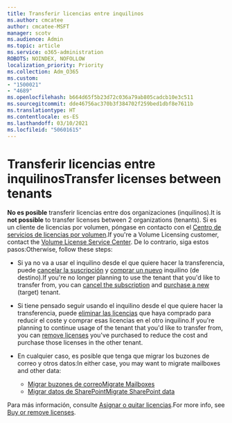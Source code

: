 ```yaml
---
title: Transferir licencias entre inquilinos
ms.author: cmcatee
author: cmcatee-MSFT
manager: scotv
ms.audience: Admin
ms.topic: article
ms.service: o365-administration
ROBOTS: NOINDEX, NOFOLLOW
localization_priority: Priority
ms.collection: Adm_O365
ms.custom:
- "1500021"
- "4689"
ms.openlocfilehash: b664d65f5b23d72c036a79ab805cadcb10e3c511
ms.sourcegitcommit: dde46756ac370b3f384702f259bed1dbf8e7611b
ms.translationtype: HT
ms.contentlocale: es-ES
ms.lasthandoff: 03/10/2021
ms.locfileid: "50601615"
---
```

# <a name="transfer-licenses-between-tenants"></a><span data-ttu-id="7bcd1-102">Transferir licencias entre inquilinos</span><span class="sxs-lookup"><span data-stu-id="7bcd1-102">Transfer licenses between tenants</span></span>

<span data-ttu-id="7bcd1-103">**No es posible** transferir licencias entre dos organizaciones (inquilinos).</span><span class="sxs-lookup"><span data-stu-id="7bcd1-103">It is **not possible** to transfer licenses between 2 organizations (tenants).</span></span> <span data-ttu-id="7bcd1-104">Si es un cliente de licencias por volumen, póngase en contacto con el [Centro de servicios de licencias por volumen](https://support.microsoft.com/help/4471406/how-to-contact-the-microsoft-volume-licensing-service-center).</span><span class="sxs-lookup"><span data-stu-id="7bcd1-104">If you're a Volume Licensing customer, contact the [Volume License Service Center](https://support.microsoft.com/help/4471406/how-to-contact-the-microsoft-volume-licensing-service-center).</span></span> <span data-ttu-id="7bcd1-105">De lo contrario, siga estos pasos:</span><span class="sxs-lookup"><span data-stu-id="7bcd1-105">Otherwise, follow these steps:</span></span>

- <span data-ttu-id="7bcd1-106">Si ya no va a usar el inquilino desde el que quiere hacer la transferencia, puede [cancelar la suscripción](https://admin.microsoft.com/Adminportal/Home?source=applauncher#/subscriptions) y [comprar un nuevo](https://www.microsoft.com/microsoft-365/business/compare-all-microsoft-365-business-products?rtc=2&activetab=tab:primaryr2) inquilino (de destino).</span><span class="sxs-lookup"><span data-stu-id="7bcd1-106">If you're no longer planning to use the tenant that you'd like to transfer from, you can [cancel the subscription](https://admin.microsoft.com/Adminportal/Home?source=applauncher#/subscriptions) and [purchase a new](https://www.microsoft.com/microsoft-365/business/compare-all-microsoft-365-business-products?rtc=2&activetab=tab:primaryr2) (target) tenant.</span></span>
- <span data-ttu-id="7bcd1-107">Si tiene pensado seguir usando el inquilino desde el que quiere hacer la transferencia, puede [eliminar las licencias](https://docs.microsoft.com/microsoft-365/commerce/licenses/buy-licenses#buy-or-remove-licenses-for-your-business-subscription) que haya comprado para reducir el coste y comprar esas licencias en el otro inquilino.</span><span class="sxs-lookup"><span data-stu-id="7bcd1-107">If you're planning to continue usage of the tenant that you'd like to transfer from, you can [remove licenses](https://docs.microsoft.com/microsoft-365/commerce/licenses/buy-licenses#buy-or-remove-licenses-for-your-business-subscription) you've purchased to reduce the cost and purchase those licenses in the other tenant.</span></span>
- <span data-ttu-id="7bcd1-108">En cualquier caso, es posible que tenga que migrar los buzones de correo y otros datos:</span><span class="sxs-lookup"><span data-stu-id="7bcd1-108">In either case, you may want to migrate mailboxes and other data:</span></span>

    - [<span data-ttu-id="7bcd1-109">Migrar buzones de correo</span><span class="sxs-lookup"><span data-stu-id="7bcd1-109">Migrate Mailboxes</span></span>](https://docs.microsoft.com/Exchange/mailbox-migration/migrate-mailboxes-across-tenants)
    - [<span data-ttu-id="7bcd1-110">Migrar datos de SharePoint</span><span class="sxs-lookup"><span data-stu-id="7bcd1-110">Migrate SharePoint data</span></span>](https://aka.ms/modernSpoAdminCenter/CloudContentMigrations)

<span data-ttu-id="7bcd1-111">Para más información, consulte [Asignar o quitar licencias](https://docs.microsoft.com/microsoft-365/commerce/licenses/buy-licenses).</span><span class="sxs-lookup"><span data-stu-id="7bcd1-111">For more info, see [Buy or remove licenses](https://docs.microsoft.com/microsoft-365/commerce/licenses/buy-licenses).</span></span>